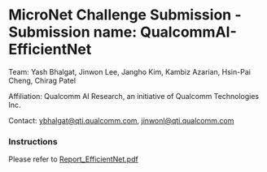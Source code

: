 # MicroNet Challenge Submission - Submission name: QualcommAI-EfficientNet
Team: Yash Bhalgat, Jinwon Lee, Jangho Kim, Kambiz Azarian, Hsin-Pai Cheng, Chirag Patel

Affiliation: Qualcomm AI Research, an initiative of Qualcomm Technologies Inc.

Contact: ybhalgat@qti.qualcomm.com, jinwonl@qti.qualcomm.com

### Instructions
Please refer to [Report_EfficientNet.pdf](Report_EfficientNet.pdf)
